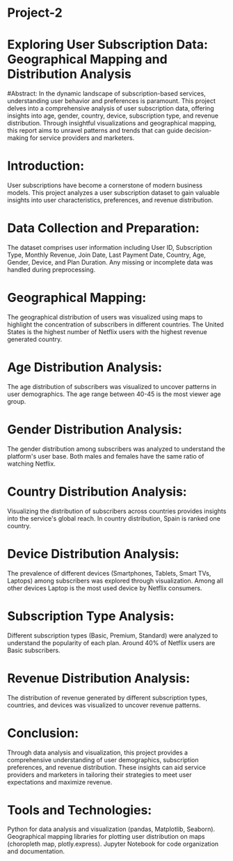 # Project-2
# Exploring User Subscription Data: Geographical Mapping and Distribution Analysis

#Abstract:
In the dynamic landscape of subscription-based services, understanding user behavior and preferences is paramount. This project delves into a comprehensive analysis of user subscription data, offering insights into age, gender, country, device, subscription type, and revenue distribution. Through insightful visualizations and geographical mapping, this report aims to unravel patterns and trends that can guide decision-making for service providers and marketers.

# Introduction:
User subscriptions have become a cornerstone of modern business models. This project analyzes a user subscription dataset to gain valuable insights into user characteristics, preferences, and revenue distribution.

# Data Collection and Preparation:
The dataset comprises user information including User ID, Subscription Type, Monthly Revenue, Join Date, Last Payment Date, Country, Age, Gender, Device, and Plan Duration. Any missing or incomplete data was handled during preprocessing.

# Geographical Mapping:
The geographical distribution of users was visualized using maps to highlight the concentration of subscribers in different countries. The United States is the highest number of Netflix users with the highest revenue generated country.

# Age Distribution Analysis:
The age distribution of subscribers was visualized to uncover patterns in user demographics. The age range between 40-45 is the most viewer age group.

# Gender Distribution Analysis:
The gender distribution among subscribers was analyzed to understand the platform's user base. Both males and females have the same ratio of watching Netflix.

# Country Distribution Analysis:
Visualizing the distribution of subscribers across countries provides insights into the service's global reach. In country distribution, Spain is ranked one country.

# Device Distribution Analysis:
The prevalence of different devices (Smartphones, Tablets, Smart TVs, Laptops) among subscribers was explored through visualization. Among all other devices Laptop is the most used device by Netflix consumers.

# Subscription Type Analysis:
Different subscription types (Basic, Premium, Standard) were analyzed to understand the popularity of each plan. Around 40% of Netflix users are Basic subscribers.

# Revenue Distribution Analysis:
The distribution of revenue generated by different subscription types, countries, and devices was visualized to uncover revenue patterns.

# Conclusion:
Through data analysis and visualization, this project provides a comprehensive understanding of user demographics, subscription preferences, and revenue distribution. These insights can aid service providers and marketers in tailoring their strategies to meet user expectations and maximize revenue.

# Tools and Technologies:

Python for data analysis and visualization (pandas, Matplotlib, Seaborn).
Geographical mapping libraries for plotting user distribution on maps (choropleth map, plotly.express).
Jupyter Notebook for code organization and documentation.
